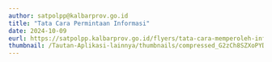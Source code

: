 ```yaml
---
author: satpolpp@kalbarprov.go.id
title: "Tata Cara Permintaan Informasi"
date: 2024-10-09
eurl: https://satpolpp.kalbarprov.go.id/flyers/tata-cara-memperoleh-informasi/
thumbnail: /Tautan-Aplikasi-lainnya/thumbnails/compressed_G2zCh8SZXoPYDlqbOsUbPsj4uiGJNyoA6lgeoDK7.jpg
---
```

